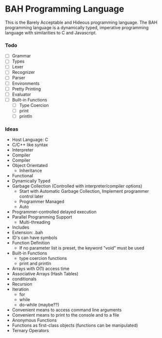 # BAH Programming Language
This is the Barely Acceptable and Hideous programming language. The BAH programming language is a dynamically typed, imperative programming language with similarities to C and Javascript.

### Todo
* [ ] Grammar
* [ ] Types
* [ ] Lexer
* [ ] Recognizer
* [ ] Parser
* [ ] Environments
* [ ] Pretty Printing
* [ ] Evaluator
* [ ] Built-in Functions
    * [ ] Type Coercion
    * [ ] print
    * [ ] println

### Ideas
* Host Language: C
* C/C++ like syntax
* Interpreter
* Compiler
* Compiler
* Object Orientated
    * Inheritance
* Functional
* Dynamically Typed
* Garbage Collection (Controlled with interpreter/compiler options)
    * Start with Automatic Garbage Collection, Implement programmer control later
    * Programmer Managed
    * Auto
* Programmer-controlled delayed execution
* Parallel Programming Support
    * Multi-threading
* Includes
* Extension: .bah
* ID's can have symbols
* Function Definition
    * If no parameter list is preset, the keyword "void" must be used
* Built-in Functions
    * type coercion functions
    * print and println
* Arrays with O(1) access time
* Associative Arrays (Hash Tables)
* conditionals
* Recursion
* Iteration
    * for
    * while
    * do-while (maybe??)
* Convenient means to access command line arguments
* Convenient means to print to the console and to a file
* Anonymous Functions
* Functions as first-class objects (functions can be manipulated)
* Ternary Operators

